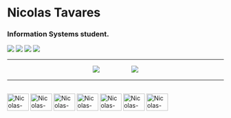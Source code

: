 # Nicolas Tavares
### Information Systems student.

<div> 
  <a href = "https://portfolio-nt.vercel.app/"><img src="https://img.shields.io/badge/-Website-%23333?style=for-the-badge&logo=website&logoColor=white" target="_blank"></a>
  <a href="https://www.linkedin.com/in/nicolastavares/" target="_blank"><img src="https://img.shields.io/badge/-LinkedIn-%230077B5?style=for-the-badge&logo=linkedin&logoColor=white" target="_blank"></a>
  <a href = "mailto:btavares.nicolas@gmail.com"><img src="https://img.shields.io/badge/-Gmail-%99?style=for-the-badge&logo=gmail&logoColor=white" target="_blank"></a>
  <a href="https://www.instagram.com/nbtvrs/" target="_blank"><img src="https://img.shields.io/badge/-Instagram-%23E4405F?style=for-the-badge&logo=instagram&logoColor=white" target="_blank"></a>
</div>

---

<div align="center">
    <img src="https://github-readme-stats.vercel.app/api/top-langs/?username=nicolas-tavares&show_icons=true&hide_border=false&theme=jolly&count_private=true&include_all_commits=true&layout=compact" />
    &nbsp;&nbsp;&nbsp;&nbsp;&nbsp;&nbsp;&nbsp;&nbsp;&nbsp;&nbsp;&nbsp;&nbsp;&nbsp;&nbsp;&nbsp;&nbsp;&nbsp;
    <img src="https://github-readme-stats.vercel.app/api?username=nicolas-tavares&hide=contribs,prs&show_icons=true&theme=tokyonight" />
</div>




---


<div style="display: inline_block"><br>

  <img align="center" alt="Nicolas-Csharp" height="40" width="50" src="https://cdn.jsdelivr.net/gh/devicons/devicon@latest/icons/csharp/csharp-original.svg" />
  <img align="center" alt="Nicolas-Python" height="40" width="50" src="https://cdn.jsdelivr.net/gh/devicons/devicon@latest/icons/python/python-original.svg" />
  <img align="center" alt="Nicolas-Html" height="40" width="50" src="https://cdn.jsdelivr.net/gh/devicons/devicon/icons/html5/html5-original.svg" />
  <img align="center" alt="Nicolas-Css" height="40" width="50" src="https://cdn.jsdelivr.net/gh/devicons/devicon/icons/css3/css3-original.svg" />
  <img align="center" alt="Nicolas-JavaScr" height="40" width="50" src="https://cdn.jsdelivr.net/gh/devicons/devicon/icons/javascript/javascript-original.svg" />
  <img align="center" alt="Nicolas-Dart" height="40" width="50" src="https://cdn.jsdelivr.net/gh/devicons/devicon/icons/dart/dart-plain-wordmark.svg" />
  <img align="center" alt="Nicolas-Flutter" height="40" width="50" src="https://cdn.jsdelivr.net/gh/devicons/devicon@latest/icons/flutter/flutter-original.svg" />

          
          
          
